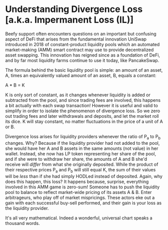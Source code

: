 # Understanding Divergence Loss [a.k.a. Impermanent Loss (IL)]

Beefy support often encounters questions on an important but confusing aspect of DeFi that arises from the fundamental innovation UniSwap introduced in 2018 of constant-product liquidity pools which an automated market-making (AMM) smart contract may use to provide decentralized asset swapping. This innovation has reigned since as a foundation of DeFi, and by far most liquidity farms continue to use it today, like PancakeSwap.

The formula behind the basic liquidity pool is simple: an amount of an asset, A, times an equivalently valued amount of an asset, B, equals a constant: 

A * B = K

K is only sort of constant, as it changes whenever liquidity is added or subtracted from the pool, and since trading fees are involved, this happens a bit actually with each swap transaction! However it is useful and valid to simplify in order to isolate the phenomenon of divergence loss. So we zero out trading fees and later withdrawals and deposits, and let the market roll its dice. K will stay constant, no matter fluctuations in the price of a unit of A or B.

Divergence loss arises for liquidity providers whenever the ratio of P<SUB>a</SUB> to P<SUB>b</SUB> changes. Why? Because if the liquidity provider had not added to the pool, she would have her A and B assets in the same amounts (not value) in her wallet. Instead, she now has LP token representing her share of the pool, and if she were to withdraw her share, the amounts of A and B she'd receive will _differ_ from what she originally deposited. While the product of their respective prices P<SUB>a</SUB> and P<SUB>b</SUB> will still equal K, the sum of their values will be *less* than if she had simply HODLed instead of deposited. Again, why does this happen, this loss? It happens because, surprise, everything involved in this AMM game is zero-sum! Someone has to push the liquidity pool to balance to reflect market-wide pricing of its assets A & B. Enter arbitrageurs, who play off of market mispricings. These actors eke out a gain with each successful buy-sell performed, and their gain is your loss as the liquidity provider.

It's all very mathematical. Indeed a wonderful, universal chart speaks a thousand words.


